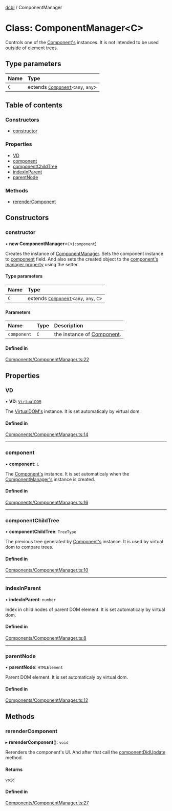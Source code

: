 [dcbl](../docs.md) / ComponentManager

# Class: ComponentManager<C\>

Controls one of the [Component's](Component.md) instances. It is not intended to be used outside of element trees.

## Type parameters

| Name | Type |
| :------ | :------ |
| `C` | extends [`Component`](Component.md)<`any`, `any`\> |

## Table of contents

### Constructors

- [constructor](ComponentManager.md#constructor)

### Properties

- [VD](ComponentManager.md#vd)
- [component](ComponentManager.md#component)
- [componentChildTree](ComponentManager.md#componentchildtree)
- [indexInParent](ComponentManager.md#indexinparent)
- [parentNode](ComponentManager.md#parentnode)

### Methods

- [rerenderComponent](ComponentManager.md#rerendercomponent)

## Constructors

### constructor

• **new ComponentManager**<`C`\>(`component`)

Creates the instance of [ComponentManager](ComponentManager.md). Sets the component instance to [component](ComponentManager.md#component) field.
And also sets the created object to the [component's manager property](Component.md#_manager) using the setter.

#### Type parameters

| Name | Type |
| :------ | :------ |
| `C` | extends [`Component`](Component.md)<`any`, `any`, `C`\> |

#### Parameters

| Name | Type | Description |
| :------ | :------ | :------ |
| `component` | `C` | the instance of [Component](Component.md). |

#### Defined in

[Components/ComponentManager.ts:22](https://github.com/fidyay/dcbl/blob/6d5aedf/Components/ComponentManager.ts#L22)

## Properties

### VD

• **VD**: [`VirtualDOM`](VirtualDOM.md)

The [VirtualDOM's](VirtualDOM.md) instance. It is set automaticaly by virtual dom.

#### Defined in

[Components/ComponentManager.ts:14](https://github.com/fidyay/dcbl/blob/6d5aedf/Components/ComponentManager.ts#L14)

___

### component

• **component**: `C`

The [Component's](Component.md) instance. It is set automaticaly when the [ComponentManager's](ComponentManager.md) instance is created.

#### Defined in

[Components/ComponentManager.ts:16](https://github.com/fidyay/dcbl/blob/6d5aedf/Components/ComponentManager.ts#L16)

___

### componentChildTree

• **componentChildTree**: `TreeType`

The previous tree generated by [Component's](Component.md) instance. It is used by virtual dom to compare trees.

#### Defined in

[Components/ComponentManager.ts:10](https://github.com/fidyay/dcbl/blob/6d5aedf/Components/ComponentManager.ts#L10)

___

### indexInParent

• **indexInParent**: `number`

Index in child nodes of parent DOM element. It is set automaticaly by virtual dom.

#### Defined in

[Components/ComponentManager.ts:8](https://github.com/fidyay/dcbl/blob/6d5aedf/Components/ComponentManager.ts#L8)

___

### parentNode

• **parentNode**: `HTMLElement`

Parent DOM element. It is set automaticaly by virtual dom.

#### Defined in

[Components/ComponentManager.ts:12](https://github.com/fidyay/dcbl/blob/6d5aedf/Components/ComponentManager.ts#L12)

## Methods

### rerenderComponent

▸ **rerenderComponent**(): `void`

Rerenders the component's UI. And after that call the [componentDidUpdate](Component.md#componentdidupdate) method.

#### Returns

`void`

#### Defined in

[Components/ComponentManager.ts:27](https://github.com/fidyay/dcbl/blob/6d5aedf/Components/ComponentManager.ts#L27)
